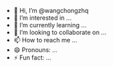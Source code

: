 - 👋 Hi, I’m @wangchongzhq
- 👀 I’m interested in ...
- 🌱 I’m currently learning ...
- 💞️ I’m looking to collaborate on ...
- 📫 How to reach me ...
- 😄 Pronouns: ...
- ⚡ Fun fact: ...

<!---
wangchongzhq/wangchongzhq is a ✨ special ✨ repository because its `README.md` (this file) appears on your GitHub profile.
You can click the Preview link to take a look at your changes.
--->

